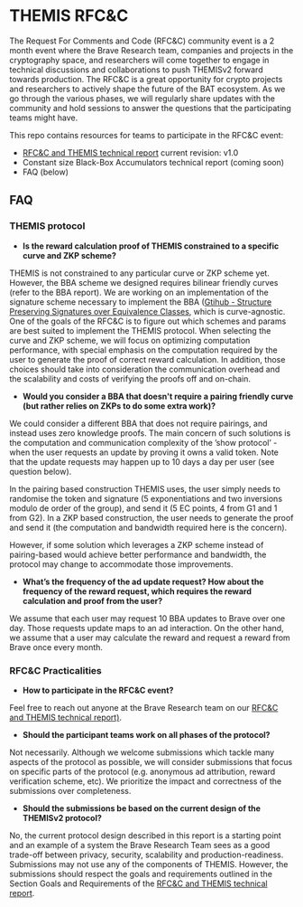 # THEMIS RFC&C

The Request For Comments and Code (RFC&C) community event is a 2 month event
where the Brave Research team, companies and projects in the cryptography space,
and researchers will come together to engage in technical discussions and
collaborations to push THEMISv2 forward towards production. The RFC&C is a great
opportunity for crypto projects and researchers to actively shape the future of
the BAT ecosystem. As we go through the various phases, we will regularly share
updates with the community and hold sessions to answer the questions that the
participating teams might have.

This repo contains resources for teams to participate in the RFC&C event:

- [RFC&C and THEMIS technical report](./rfcc-themis-tech-report-v1.0.pdf) current
  revision: v1.0
- Constant size Black-Box Accumulators technical report (coming soon)
- FAQ (below)

## FAQ

### THEMIS protocol

- **Is the reward calculation proof of THEMIS constrained to a specific curve and ZKP scheme?**

THEMIS is not constrained to any particular curve or ZKP scheme yet. However, the BBA scheme we designed requires bilinear friendly curves (refer to the BBA report). We are working on an implementation of the  signature scheme necessary to implement the BBA ([Gtihub - Structure Preserving Signatures over Equivalence Classes](https://github.com/brave-experiments/sps-eq/), which is curve-agnostic. One of the goals of the RFC&C is to figure out which schemes and params are best suited to implement the THEMIS protocol. When selecting the curve and ZKP scheme, we will focus on optimizing computation performance, with special emphasis on the computation required by the user to generate the proof of correct reward calculation. In addition, those choices should take into consideration the communication overhead and the scalability and costs of verifying the proofs off and on-chain.

- **Would you consider a BBA that doesn't require a pairing friendly curve (but rather relies on ZKPs to do some extra work)?**

We could consider a different BBA that does not require pairings, and instead uses zero knowledge proofs. The main concern of such solutions is the computation and communication complexity of the ’show protocol’ - when the user requests an update by proving it owns a valid token. Note that the update requests may happen up to 10 days a day per user (see question below).
 
In the pairing based construction THEMIS uses, the user simply needs to randomise the token and signature (5 exponentiations and two inversions modulo de order of the group), and send it (5 EC points, 4 from G1 and 1 from G2). In a ZKP based construction, the user needs to generate the proof and send it (the computation and bandwidth required here is the concern). 
 
However, if some solution which leverages a ZKP scheme instead of pairing-based would achieve better performance and bandwidth, the protocol may change to accommodate those improvements. 

- **What’s the frequency of the ad update request? How about the frequency of the reward request, which requires the reward calculation and proof from the user?**

We assume that each user may request 10 BBA updates to Brave over one day. Those requests update maps to an ad interaction. On the other hand, we assume that a user may calculate the reward and request a reward from Brave once every month.


### RFC&C Practicalities

- **How to participate in the RFC&C event?**

Feel free to reach out anyone at the Brave Research team on our  [RFC&C and
THEMIS technical report)](./rfcc-themis-tech-report-v0.1.pdf).

- **Should the participant teams work on all phases of the protocol?**

Not necessarily. Although we welcome submissions which tackle many aspects of
the protocol as possible, we will consider submissions that focus on specific
parts of the protocol (e.g. anonymous ad attribution, reward verification
scheme, etc). We prioritize the impact and correctness of the submissions over
completeness.

- **Should the submissions be based on the current design of the THEMISv2 protocol?**

No, the current protocol design described in this report is a starting point
and an example of a system the Brave Research Team sees as a good trade-off
between privacy, security, scalability and production-readiness. Submissions
may not use any of the components of THEMIS. However, the submissions should
respect the goals and requirements outlined in the Section Goals and Requirements
of the [RFC&C and THEMIS technical report](./rfcc-themis-tech-report-v0.1.pdf).
